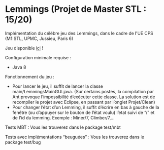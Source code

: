 # Lemmings (Projet de Master STL : **15/20**) 

Implémentation du célèbre jeu des Lemmings, dans le cadre de l'UE CPS (M1 STL, UPMC, Jussieu, Paris 6)

Jeu disponible [ici] !

Configuration minimale requise :
* Java 8

Fonctionnement du jeu :
* Pour lancer le jeu, il suffit de lancer la classe main/LemmingsMainGUI.java. (Sur certains postes, la compilation par Ant provoque l’impossibilité d’exécuter cette classe. La solution est de recompiler le projet avec Eclipse, en passant par l’onglet Projet/Clean) 
* Pour changer l’état d’un Lemming, il suffit d’écrire en bas à gauche de la fenêtre (ou d’appuyer sur le bouton de l’état voulu) l’etat suivi de “/” et de l’id du lemming. Exemple : Miner/7, Climber/7,...


Tests MBT :
Vous les trouverez dans le package test/mbt


Tests avec implémentations “beuguées” :
Vous les trouverez dans le package test/bug

[//]: # (links)
   
   [ici]: <https://github.com/JulienMrgrd/Lemmings/raw/master/documents/Projet-Lemmings-Margarido%20Julien-Lima%20Gorito%20Felix.jar>
